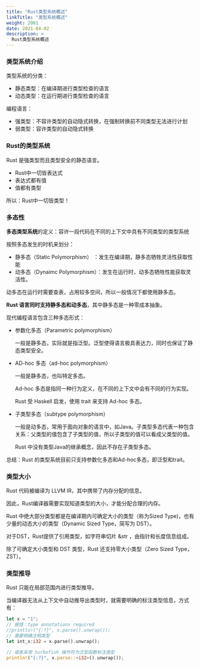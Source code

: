 ```yaml
---
title: "Rust类型系统概述"
linkTitle: "类型系统概述"
weight: 2001
date: 2021-04-02
description: >
  Rust类型系统概述
---
```


### 类型系统介绍

类型系统的分类：

- 静态类型：在编译期进行类型检查的语言
- 动态类型：在运行期进行类型检查的语言

编程语言：

- 强类型：不容许类型的自动隐式转换，在强制转换前不同类型无法进行计划
- 弱类型：容许类型的自动隐式转换

### Rust的类型系统

Rust 是强类型而且类型安全的静态语言。

- Rust中一切皆表达式
- 表达式都有值
- 值都有类型

所以：Rust中一切皆类型！

### 多态性

**多态类型系统**的定义：容许一段代码在不同的上下文中具有不同类型的类型系统

按照多态发生的时机来划分：

- 静多态（Static Polymorphism） ：发生在编译期，静多态牺牲灵活性获取性能
- 动多态（Dynaimc Polymorphism）：发生在运行时，动多态牺牲性能获取灵活性。

动多态在运行时需要查表，占用较多空间，所以一般情况下都使用静多态。

**Rust 语言同时支持静多态和动多态**，其中静多态是一种零成本抽象。

现代编程语言包含三种多态形式：

- 参数化多态（Parametric polymorphism）
	
	一般是静多态，实际就是指泛型。泛型使得语言极具表达力，同时也保证了静态类型安全。

- AD-hoc 多态（ad-hoc polymorphism）

	一般是静多态，也叫特定多态。
	
	Ad-hoc 多态是指同一种行为定义，在不同的上下文中会有不同的行为实现。
	
	Rust 受 Haskell 启发，使用 trait 来支持 Ad-hoc 多态。

- 子类型多态（subtype polymorphism）

	一般是动多态，常用于面向对象的语言中，如Java。子类型多态代表一种包含关系：父类型的值包含了子类型的值，所以子类型的值可以看成父类型的值。
	
	Rust 中没有类型Java的继承概念，因此不存在子类型多态。
	

总结：Rust 的类型系统目前只支持参数化多态和Ad-hoc多态，即泛型和trait。

### 类型大小

Rust 代码被编译为 LLVM IR，其中携带了内存分配的信息。

因此，Rust编译器需要实现知道类型的大小，才能分配合理的内存。

Rust 中绝大部分类型都是在编译期内可确定大小的类型（称为Sized Type)，也有少量的动态大小的类型（Dynamic Sized Type，简写为 DST）。

对于DST，Rust提供了引用类型，如字符串切片 &str ，由指针和长度信息组成。

除了可确定大小类型和 DST 类型，Rust 还支持零大小类型（Zero Sized Type， ZST）。

### 类型推导

Rust 只能在局部范围内进行类型推导。

当编译器无法从上下文中自动推导出类型时，就需要明确的标注类型信息，方式有：

```rust
let x = "1";
// 报错：type annotations required
//println!("{:?}", x.parse().unwrap());
// 需要明确注明类型
let int_x:i32 = x.parse().unwrap();

// 或者采用 turbofish 操作符为泛型函数标注类型
println!("{:?}", x.parse::<i32>().unwrap());
```




